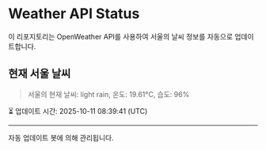 
# Weather API Status

이 리포지토리는 OpenWeather API를 사용하여 서울의 날씨 정보를 자동으로 업데이트합니다.

## 현재 서울 날씨
> 서울의 현재 날씨: light rain, 온도: 19.61°C, 습도: 96%

⏳ 업데이트 시간: 2025-10-11 08:39:41 (UTC)

---
자동 업데이트 봇에 의해 관리됩니다.
